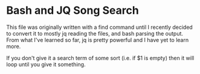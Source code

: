 # Bash and JQ Song Search

This file was originally written with a find command until I recently decided to convert it to mostly jq reading the files, and bash parsing the output.
From what I've learned so far, jq is pretty powerful and I have yet to learn more.

If you don't give it a search term of some sort (i.e. if $1 is empty) then it will loop until you give it something. 
